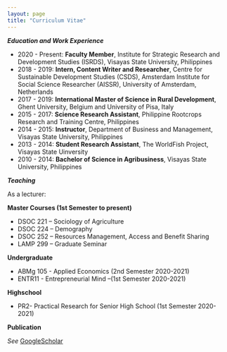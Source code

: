 ```yaml
---
layout: page
title: "Curriculum Vitae"
---
```


_**Education and Work Experience**_
* 2020 - Present: **Faculty Member**, Institute for Strategic Research and Development Studies (ISRDS), Visayas State University, Philippines
* 2018 - 2019: **Intern, Content Writer and Researcher**, Centre for Sustainable Development Studies (CSDS), Amsterdam Institute for Social Science Researcher (AISSR), University of Amsterdam, Netherlands
* 2017 - 2019: **International Master of Science in Rural Development**, Ghent University, Belgium and University of Pisa, Italy
* 2015 - 2017: **Science Research Assistant**, Philippine Rootcrops Research and Training Centre, Philippines
* 2014 - 2015: **Instructor**, Department of Business and Management, Visayas State University, Philippines
* 2013 - 2014: **Student Research Assistant**, The WorldFish Project, Visayas State Uinversity
* 2010 - 2014: **Bachelor of Science in Agribusiness**, Visayas State University, Philippines

_**Teaching**_

As a lecturer:

**Master Courses (1st Semester to present)**

* DSOC 221 – Sociology of Agriculture
* DSOC 224 – Demography
* DSOC 252 – Resources Management, Access and Benefit Sharing 
* LAMP 299 – Graduate Seminar

**Undergraduate**

* ABMg 105 - Applied Economics (2nd Semester 2020-2021) 
* ENTR11   - Entrepreneurial Mind –(1st Semester 2020-2021)

**Highschool**

* PR2- Practical Research for Senior High School (1st Semester 2020-2021)


**Publication**

*See*
[GoogleScholar](https://scholar.google.ca/citations?user=3R9ZhooAAAAJ&hl=en)
